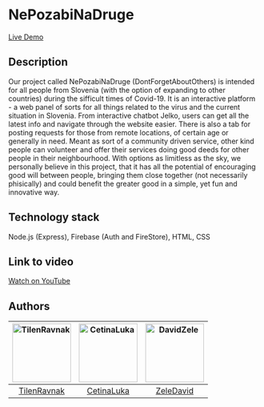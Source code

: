 # NePozabiNaDruge

[Live Demo](https://nepozabinadruge.herokuapp.com/)

## Description
Our project called NePozabiNaDruge (DontForgetAboutOthers) is intended for all people from Slovenia (with the option of expanding to other countries) during the sifficult times of Covid-19. It is an interactive platform - a web panel of sorts for all things related to the virus and the current situation in Slovenia. From interactive chatbot Jelko, users can get all the latest info and navigate through the website easier. There is also a tab for posting requests for those from remote locations, of certain age or generally in need. Meant as sort of a community driven  service, other kind people can volunteer and offer their services doing good deeds for other people in their neighbourhood. With options as limitless as the sky, we personally believe in this project, that it has all the potential of encouraging good will between people, bringing them close together (not necessarily phisically) and could benefit the greater good in a simple, yet fun and innovative way.

## Technology stack
Node.js (Express),
Firebase (Auth and FireStore),
HTML,
CSS

## Link to video
[Watch on YouTube](https://www.youtube.com/watch?v=dW71J6R816I&fbclid=IwAR0V1h_rLmBbnHcrJJEeCl831DTBCAjl1OJtZK3rVHIlofxRPmjQ4MBvv4w)

## Authors
[<img alt="TilenRavnak" src="https://avatars2.githubusercontent.com/u/44071520?s=460&v=4" width="117">](https://github.com/TRavnak) |[<img alt="CetinaLuka" src="https://avatars3.githubusercontent.com/u/33715779?s=400&u=4752d8027850c8f376c54dd977df726c1d24c58a&v=4" width="117">](https://github.com/CetinaLuka) |[<img alt="DavidZele" src="https://avatars1.githubusercontent.com/u/33752926?s=460&u=3d8016fcc70136a6af295da5e2e03af8ceaabeba&v=4" width="117">](https://github.com/ZeleDavid) |
:---: |:---: |:---: |
[TilenRavnak](https://github.com/TRavnak) |[CetinaLuka](https://github.com/CetinaLuka) |[ZeleDavid](https://github.com/ZeleDavid) |
